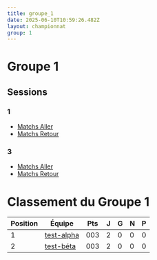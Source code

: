 ```yaml
---
title: groupe_1
date: 2025-06-10T10:59:26.482Z
layout: championnat
group: 1
---
```


# Groupe 1

## Sessions


###  1
- [Matchs Aller](/scores/session-1/groupe-1/aller/)
- [Matchs Retour](/scores/session-1/groupe-1/retour/)


###  3
- [Matchs Aller](/scores/session-3/groupe-1/aller/)
- [Matchs Retour](/scores/session-3/groupe-1/retour/)

# Classement du Groupe 1

| Position | Équipe | Pts | J | G | N | P  |
|----------|--------|-----|---|-----|-----|-----|
| 1 | [test-alpha](/teams/test-alpha) | 003 | 2 | 0 | 0 | 0 |
| 2 | [test-béta](/teams/test-béta) | 003 | 2 | 0 | 0 | 0 |